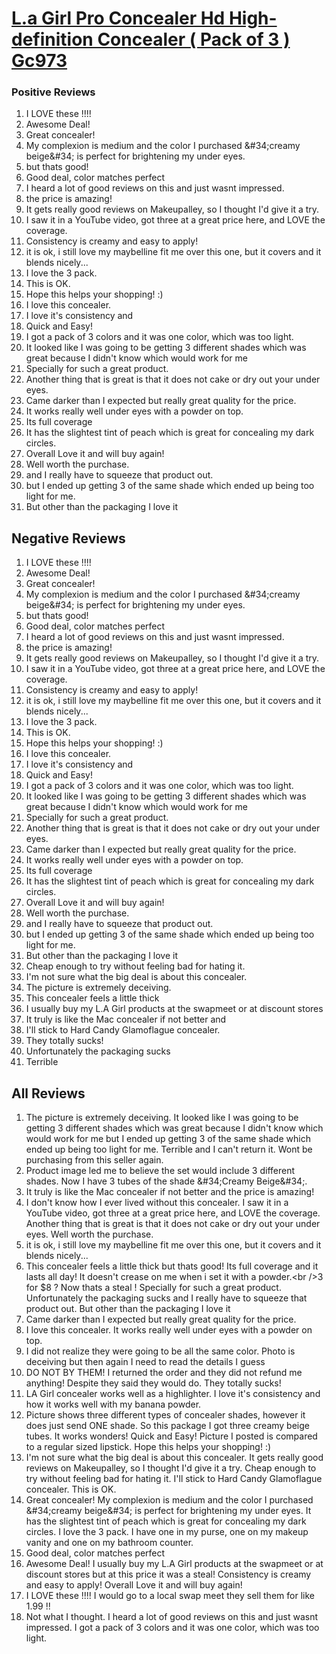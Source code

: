 # [L.a Girl Pro Concealer Hd High-definition Concealer ( Pack of 3 ) Gc973](https://products.checkmycream.com/products/L.a-Girl-Pro-Concealer-Hd-High-definition-Concealer-(-Pack-of-3-)-Gc973.html)

### Positive Reviews

<ol>
      <li>I LOVE these !!!!</li>
      <li>Awesome Deal!</li>
      <li>Great concealer!</li>
      <li>My complexion is medium and the color I purchased &amp;#34;creamy beige&amp;#34; is perfect for brightening my under eyes.</li>
      <li>but thats good!</li>
      <li>Good deal, color matches perfect</li>
      <li>I  heard a lot of good reviews on this and just wasnt impressed.</li>
      <li>the price is amazing!</li>
      <li>It gets really good reviews on Makeupalley, so I thought I&#x27;d give it a try.</li>
      <li>I saw it in a YouTube video, got three at a great price here, and LOVE the coverage.</li>
      <li>Consistency is creamy and easy to apply!</li>
      <li>it is ok, i still love my maybelline fit me over this one, but it covers and it blends nicely...</li>
      <li>I love the 3 pack.</li>
      <li>This is OK.</li>
      <li>Hope this helps your shopping! :)</li>
      <li>I love this concealer.</li>
      <li>I love it&#x27;s consistency and</li>
      <li>Quick and Easy!</li>
      <li>I got a pack of 3 colors and it was one color, which was too light.</li>
      <li>It looked like I was going to be getting 3 different shades which was great because I didn&#x27;t know which would work for me</li>
      <li>Specially for such a great product.</li>
      <li>Another thing that is great is that it does not cake or dry out your under eyes.</li>
      <li>Came darker than I expected but really great quality for the price.</li>
      <li>It works really well under eyes with a powder on top.</li>
      <li>Its full coverage</li>
      <li>It has the slightest tint of peach which is great for concealing my dark circles.</li>
      <li>Overall Love it and will buy again!</li>
      <li>Well worth the purchase.</li>
      <li>and I really have to squeeze that product out.</li>
      <li>but I ended up getting 3 of the same shade which ended up being too light for me.</li>
      <li>But other than the packaging I love it</li>
</ol>


<h2>Negative Reviews</h2>
<ol>
<li> I LOVE these !!!!</li>
<li> Awesome Deal!</li>
<li> Great concealer!</li>
<li> My complexion is medium and the color I purchased &amp;#34;creamy beige&amp;#34; is perfect for brightening my under eyes.</li>
<li> but thats good!</li>
<li> Good deal, color matches perfect</li>
<li> I  heard a lot of good reviews on this and just wasnt impressed.</li>
<li> the price is amazing!</li>
<li> It gets really good reviews on Makeupalley, so I thought I&#x27;d give it a try.</li>
<li> I saw it in a YouTube video, got three at a great price here, and LOVE the coverage.</li>
<li> Consistency is creamy and easy to apply!</li>
<li> it is ok, i still love my maybelline fit me over this one, but it covers and it blends nicely...</li>
<li> I love the 3 pack.</li>
<li> This is OK.</li>
<li> Hope this helps your shopping! :)</li>
<li> I love this concealer.</li>
<li> I love it&#x27;s consistency and</li>
<li> Quick and Easy!</li>
<li> I got a pack of 3 colors and it was one color, which was too light.</li>
<li> It looked like I was going to be getting 3 different shades which was great because I didn&#x27;t know which would work for me</li>
<li> Specially for such a great product.</li>
<li> Another thing that is great is that it does not cake or dry out your under eyes.</li>
<li> Came darker than I expected but really great quality for the price.</li>
<li> It works really well under eyes with a powder on top.</li>
<li> Its full coverage</li>
<li> It has the slightest tint of peach which is great for concealing my dark circles.</li>
<li> Overall Love it and will buy again!</li>
<li> Well worth the purchase.</li>
<li> and I really have to squeeze that product out.</li>
<li> but I ended up getting 3 of the same shade which ended up being too light for me.</li>
<li> But other than the packaging I love it</li>
<li> Cheap enough to try without feeling bad for hating it.</li>
<li> I&#x27;m not sure what the big deal is about this concealer.</li>
<li> The picture is extremely deceiving.</li>
<li> This concealer feels a little thick</li>
<li> I usually buy my L.A Girl products at the swapmeet or at discount stores</li>
<li> It truly is like the Mac concealer if not better and</li>
<li> I&#x27;ll stick to Hard Candy Glamoflague concealer.</li>
<li> They totally sucks!</li>
<li> Unfortunately the packaging sucks</li>
<li> Terrible</li>
</ol>

<h2>All Reviews</h2>

<ol>
    <li> The picture is extremely deceiving. It looked like I was going to be getting 3 different shades which was great because I didn&#x27;t know which would work for me but I ended up getting 3 of the same shade which ended up being too light for me. Terrible and I can&#x27;t return it. Wont be purchasing from this seller again.</li>
    <li> Product image led me to believe the set would include 3 different shades.  Now I have 3 tubes of the shade &amp;#34;Creamy Beige&amp;#34;.</li>
    <li> It truly is like the Mac concealer if not better and the price is amazing!</li>
    <li> I don&#x27;t know how I ever lived without this concealer. I saw it in a YouTube video, got three at a great price here, and LOVE the coverage. Another thing that is great is that it does not cake or dry out your under eyes. Well worth the purchase.</li>
    <li> it is ok, i still love my maybelline fit me over this one, but it covers and it blends nicely...</li>
    <li> This concealer feels a little thick but thats good! Its full coverage and it lasts all day! It doesn&#x27;t crease on me when i set it with a powder.&lt;br /&gt;3 for $8 ? Now thats a steal ! Specially for such a great product. Unfortunately the packaging sucks and I really have to squeeze that product out. But other than the packaging I love it</li>
    <li> Came darker than I expected but really great quality for the price.</li>
    <li> I love this concealer. It works really well under eyes with a powder on top.</li>
    <li> I did not realize they were going to be all the same color.  Photo is deceiving but then again I need to read the details I guess</li>
    <li> DO NOT BY THEM! I returned the order and they did not refund me anything! Despite they said they would do. They totally sucks!</li>
    <li> LA Girl concealer works well as a highlighter.  I love it&#x27;s consistency and how it works well with my banana powder.</li>
    <li> Picture shows three different types of concealer shades, however it does just send ONE shade. So this package I got three creamy beige tubes. It works wonders! Quick and Easy! Picture I posted is compared to a regular sized lipstick. Hope this helps your shopping! :)</li>
    <li> I&#x27;m not sure what the big deal is about this concealer. It gets really good reviews on Makeupalley, so I thought I&#x27;d give it a try. Cheap enough to try without feeling bad for hating it. I&#x27;ll stick to Hard Candy Glamoflague concealer. This is OK.</li>
    <li> Great concealer! My complexion is medium and the color I purchased &amp;#34;creamy beige&amp;#34; is perfect for brightening my under eyes. It has the slightest tint of peach which is great for concealing my dark circles. I love the 3 pack. I have one in my purse, one on my makeup vanity and one on my bathroom counter.</li>
    <li> Good deal, color matches perfect</li>
    <li> Awesome Deal! I usually buy my L.A Girl products at the swapmeet or at discount stores but at this price it was a steal! Consistency is creamy and easy to apply! Overall Love it and will buy again!</li>
    <li> I LOVE these !!!! I would go to a local swap meet they sell them for like 1.99 !!</li>
    <li> Not what I thought. I  heard a lot of good reviews on this and just wasnt impressed. I got a pack of 3 colors and it was one color, which was too light.</li>
</ol>




